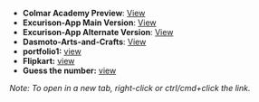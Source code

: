 - **Colmar Academy Preview**: [View](https://theh1t3sh.github.io/vinsys-codecademy-projects/Web-Missions/colmar-academy/index.html)
- **Excurison-App Main Version**: [View](https://theh1t3sh.github.io/vinsys-codecademy-projects/Web-Missions/Excurison-App/index.html)
- **Excurison-App Alternate Version**: [View](https://theh1t3sh.github.io/vinsys-codecademy-projects/Web-Missions/Excurison-App/index-v2.html)
- **Dasmoto-Arts-and-Crafts**: [View](https://theh1t3sh.github.io/vinsys-codecademy-projects/Web-Missions/Dasmoto-Arts-and-Crafts/index.html)
- **portfolio1:** [view](https://theh1t3sh.github.io/vinsys-codecademy-missions/Web-projects/portfolio-responsive/)
- **Flipkart:** [view](https://theh1t3sh.github.io/vinsys-codecademy-projects/Web-Missions/flipkart/)
- **Guess the number:** [view](https://theh1t3sh.github.io/vinsys-codecademy-projects/Web-Missions/GuessTheNumber/index.html)

_Note: To open in a new tab, right-click or ctrl/cmd+click the link._
